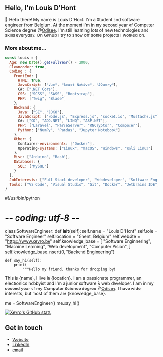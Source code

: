 <h2>Hello, I'm Louis D'Hont</h2>
<p>👋</span>&nbsp;Hello there! My name is Louis D'Hont. I'm a Student and software engineer from Belgium. At the moment I'm in my second year of Computer Science degree @<a href="https://www.odisee.be/en" target="_blank">Odisee</a>. I'm still learning lots of new technologies and skills everyday. On Github I try to show off some projects I worked on.</p>

<h3>More about me...</h3>

```javascript
const louis = {
  Age: new Date().getFullYear() - 2000,
  Cleancoder: true,
  Coding : {
    FrontEnd: {
      HTML: true,
      JavaScript: ["Vue", "React Native", "JQuery"],
      C#: [".NET Core"],
      CSS: ["SCSS", "SASS", "Bootstrap"],
      PHP: ["Twig", "Blade"]
    },
    BackEnd: {
      Java: ["SE", "JDK8"],
      JavaScript: ["Node.js", "Express.js", "socket.io", "Mustache.js"],
      C#: ["OO", "ADO.NET", "LINQ", "ASP.NET"],
      PHP: ["Laravel", "ParseServer", "RNCryptor", "Composer"],
      Python: ["NumPy", "Pandas", "Jupyter Notebook"]
    },
    Other: {
      Container-environments: ["Docker"],
      Operating-systems: ["Linux", "macOS", "Windows", "Kali Linux"]
    },
    Misc: ["Arduino", "Bash"],
    Databases: {
      SQL: ["MySQL"]
    }
  },
  JobInterests: ["Full Stack developer", "Webdeveloper", "Software Engineer"],
  Tools: ["VS Code", "Visual Studio", "Git", "Docker", "Jetbrains IDE", "Postman", "Netbeans"],
}
```


#!/usr/bin/python
# -*- coding: utf-8 -*-

class SoftwareEngineer:
    def __init__(self):
        self.name = "Louis D'Hont"
        self.role = "Software Engineer"
        self.location = "Ghent, Belgium"
        self.website = "https://www.xevro.be"
        self.knowledge_base = [
            "Software Enginnering",
            "Machine Learning",
            "Web development",
            "Computer Vision",
        ]
        self.knowledge_base.insert(0, "Backend Engineering")

    def say_hi(self):
        print(
            """Hello my friend, thanks for dropping by!

This is {name}, I live in {location}. I am a passionate programmer, an electronics hobbyist and I'm a junior software & web developer. I am in my second year of my Computer Science degree @<a href="https://www.odisee.be/en" target="_blank">Odisee</a>. I have wide interests, but most of them are {knowledge_base}. 


me = SoftwareEngineer()
me.say_hi()

[![Xevro's GitHub stats](https://github-readme-stats.vercel.app/api?username=Xevro)](https://github.com/anuraghazra/github-readme-stats)


## Get in touch

- [Website](<https://www.xevro.be>)
- [LinkedIn](<https://www.linkedin.com/in/dhontlouis/>)
- [email](<mailto:louis.dhont@xevro.be>)
